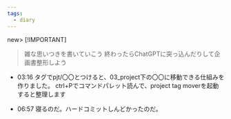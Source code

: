 ```yaml
---
tags:
  - diary
---
```

new> [!IMPORTANT]
> 雑な思いつきを書いていこう
> 終わったらChatGPTに突っ込んだりして企画書整形しよう



- 03:16
	タグでpjt/〇〇とつけると、03_project下の〇〇に移動できる仕組みを作りました。
	ctrl+Pでコマンドパレット読んで、project tag moverを起動すると整理します


- 06:57 寝るのだ。ハードコミットしんどかったのだ。

